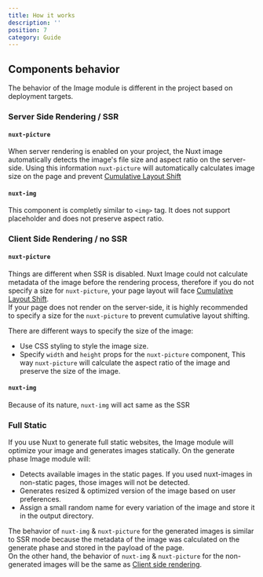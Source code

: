 ```yaml
---
title: How it works
description: ''
position: 7
category: Guide
---
```


## Components behavior
The behavior of the Image module is different in the project based on deployment targets.  

### Server Side Rendering / SSR

#### `nuxt-picture`
When server rendering is enabled on your project, the Nuxt image automatically detects the image's file size and aspect ratio on the server-side. Using this information `nuxt-picture` will automatically calculates image size on the page and prevent [Cumulative Layout Shift](https://web.dev/cls/)

#### `nuxt-img`

This component is completly similar to `<img>` tag. It does not support placeholder and does not preserve aspect ratio.

### Client Side Rendering / no SSR

#### `nuxt-picture`
Things are different when SSR is disabled. Nuxt Image could not calculate metadata of the image before the rendering process, therefore if you do not specify a size for `nuxt-picture`, your page layout will face [Cumulative Layout Shift](https://web.dev/cls/).  
If your page does not render on the server-side, it is highly recommended to specify a size for the `nuxt-picture` to prevent cumulative layout shifting.

There are different ways to specify the size of the image:
- Use CSS styling to style the image size.
- Specify `width` and `height` props for the `nuxt-picture` component, This way `nuxt-picture` will calculate the aspect ratio of the image and preserve the size of the image.

#### `nuxt-img`

Because of its nature, `nuxt-img` will act same as the SSR

### Full Static
If you use Nuxt to generate full static websites, the Image module will optimize your image and generates images statically. On the generate phase Image module will: 

- Detects available images in the static pages. If you used nuxt-images in non-static pages, those images will not be detected.
- Generates resized & optimized version of the image based on user preferences.
- Assign a small random name for every variation of the image and store it in the output directory.

The behavior of `nuxt-img` & `nuxt-picture` for the generated images is similar to SSR mode because the metadata of the image was calculated on the generate phase and stored in the payload of the page.  
On the other hand, the behavior of `nuxt-img` & `nuxt-picture` for the non-generated images will be the same as [Client side rendering](/how-it-works#server-side-rendering--ssr).